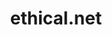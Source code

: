 ---
blog: https://ethical.net/blog
facebook: https://facebook.com/ethicallynow
instagram: https://instagram.com/ethicalnet
logohandle: ethicalnet
sort: ethicalnet
title: ethical.net
twitter: https://x.com/ethical_net
website: https://ethical.net/
---